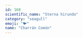 ```yaml
---
id: 168
scientific_name: "Sterna hirundo"
category: "seagull"
emoji: "🐦"
name: "Charrán Común"
---
```

